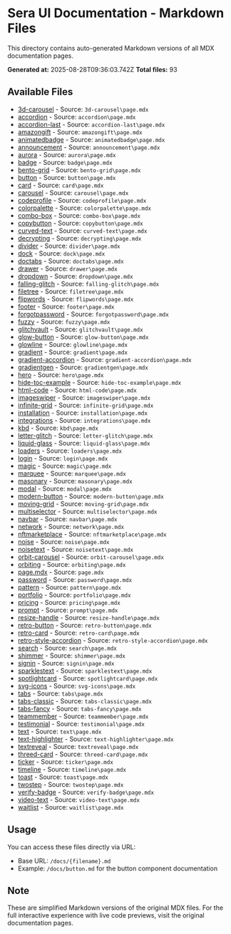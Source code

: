 # Sera UI Documentation - Markdown Files

This directory contains auto-generated Markdown versions of all MDX documentation pages.

**Generated at:** 2025-08-28T09:36:03.742Z
**Total files:** 93

## Available Files

- [3d-carousel](/docs/3d-carousel.md) - Source: `3d-carousel\page.mdx`
- [accordion](/docs/accordion.md) - Source: `accordion\page.mdx`
- [accordion-last](/docs/accordion-last.md) - Source: `accordion-last\page.mdx`
- [amazongift](/docs/amazongift.md) - Source: `amazongift\page.mdx`
- [animatedbadge](/docs/animatedbadge.md) - Source: `animatedbadge\page.mdx`
- [announcement](/docs/announcement.md) - Source: `announcement\page.mdx`
- [aurora](/docs/aurora.md) - Source: `aurora\page.mdx`
- [badge](/docs/badge.md) - Source: `badge\page.mdx`
- [bento-grid](/docs/bento-grid.md) - Source: `bento-grid\page.mdx`
- [button](/docs/button.md) - Source: `button\page.mdx`
- [card](/docs/card.md) - Source: `card\page.mdx`
- [carousel](/docs/carousel.md) - Source: `carousel\page.mdx`
- [codeprofile](/docs/codeprofile.md) - Source: `codeprofile\page.mdx`
- [colorpalette](/docs/colorpalette.md) - Source: `colorpalette\page.mdx`
- [combo-box](/docs/combo-box.md) - Source: `combo-box\page.mdx`
- [copybutton](/docs/copybutton.md) - Source: `copybutton\page.mdx`
- [curved-text](/docs/curved-text.md) - Source: `curved-text\page.mdx`
- [decrypting](/docs/decrypting.md) - Source: `decrypting\page.mdx`
- [divider](/docs/divider.md) - Source: `divider\page.mdx`
- [dock](/docs/dock.md) - Source: `dock\page.mdx`
- [doctabs](/docs/doctabs.md) - Source: `doctabs\page.mdx`
- [drawer](/docs/drawer.md) - Source: `drawer\page.mdx`
- [dropdown](/docs/dropdown.md) - Source: `dropdown\page.mdx`
- [falling-glitch](/docs/falling-glitch.md) - Source: `falling-glitch\page.mdx`
- [filetree](/docs/filetree.md) - Source: `filetree\page.mdx`
- [flipwords](/docs/flipwords.md) - Source: `flipwords\page.mdx`
- [footer](/docs/footer.md) - Source: `footer\page.mdx`
- [forgotpassword](/docs/forgotpassword.md) - Source: `forgotpassword\page.mdx`
- [fuzzy](/docs/fuzzy.md) - Source: `fuzzy\page.mdx`
- [glitchvault](/docs/glitchvault.md) - Source: `glitchvault\page.mdx`
- [glow-button](/docs/glow-button.md) - Source: `glow-button\page.mdx`
- [glowline](/docs/glowline.md) - Source: `glowline\page.mdx`
- [gradient](/docs/gradient.md) - Source: `gradient\page.mdx`
- [gradient-accordion](/docs/gradient-accordion.md) - Source: `gradient-accordion\page.mdx`
- [gradientgen](/docs/gradientgen.md) - Source: `gradientgen\page.mdx`
- [hero](/docs/hero.md) - Source: `hero\page.mdx`
- [hide-toc-example](/docs/hide-toc-example.md) - Source: `hide-toc-example\page.mdx`
- [html-code](/docs/html-code.md) - Source: `html-code\page.mdx`
- [imageswiper](/docs/imageswiper.md) - Source: `imageswiper\page.mdx`
- [infinite-grid](/docs/infinite-grid.md) - Source: `infinite-grid\page.mdx`
- [installation](/docs/installation.md) - Source: `installation\page.mdx`
- [integrations](/docs/integrations.md) - Source: `integrations\page.mdx`
- [kbd](/docs/kbd.md) - Source: `kbd\page.mdx`
- [letter-glitch](/docs/letter-glitch.md) - Source: `letter-glitch\page.mdx`
- [liquid-glass](/docs/liquid-glass.md) - Source: `liquid-glass\page.mdx`
- [loaders](/docs/loaders.md) - Source: `loaders\page.mdx`
- [login](/docs/login.md) - Source: `login\page.mdx`
- [magic](/docs/magic.md) - Source: `magic\page.mdx`
- [marquee](/docs/marquee.md) - Source: `marquee\page.mdx`
- [masonary](/docs/masonary.md) - Source: `masonary\page.mdx`
- [modal](/docs/modal.md) - Source: `modal\page.mdx`
- [modern-button](/docs/modern-button.md) - Source: `modern-button\page.mdx`
- [moving-grid](/docs/moving-grid.md) - Source: `moving-grid\page.mdx`
- [multiselector](/docs/multiselector.md) - Source: `multiselector\page.mdx`
- [navbar](/docs/navbar.md) - Source: `navbar\page.mdx`
- [network](/docs/network.md) - Source: `network\page.mdx`
- [nftmarketplace](/docs/nftmarketplace.md) - Source: `nftmarketplace\page.mdx`
- [noise](/docs/noise.md) - Source: `noise\page.mdx`
- [noisetext](/docs/noisetext.md) - Source: `noisetext\page.mdx`
- [orbit-carousel](/docs/orbit-carousel.md) - Source: `orbit-carousel\page.mdx`
- [orbiting](/docs/orbiting.md) - Source: `orbiting\page.mdx`
- [page.mdx](/docs/page.mdx.md) - Source: `page.mdx`
- [password](/docs/password.md) - Source: `password\page.mdx`
- [pattern](/docs/pattern.md) - Source: `pattern\page.mdx`
- [portfolio](/docs/portfolio.md) - Source: `portfolio\page.mdx`
- [pricing](/docs/pricing.md) - Source: `pricing\page.mdx`
- [prompt](/docs/prompt.md) - Source: `prompt\page.mdx`
- [resize-handle](/docs/resize-handle.md) - Source: `resize-handle\page.mdx`
- [retro-button](/docs/retro-button.md) - Source: `retro-button\page.mdx`
- [retro-card](/docs/retro-card.md) - Source: `retro-card\page.mdx`
- [retro-style-accordion](/docs/retro-style-accordion.md) - Source: `retro-style-accordion\page.mdx`
- [search](/docs/search.md) - Source: `search\page.mdx`
- [shimmer](/docs/shimmer.md) - Source: `shimmer\page.mdx`
- [signin](/docs/signin.md) - Source: `signin\page.mdx`
- [sparklestext](/docs/sparklestext.md) - Source: `sparklestext\page.mdx`
- [spotlightcard](/docs/spotlightcard.md) - Source: `spotlightcard\page.mdx`
- [svg-icons](/docs/svg-icons.md) - Source: `svg-icons\page.mdx`
- [tabs](/docs/tabs.md) - Source: `tabs\page.mdx`
- [tabs-classic](/docs/tabs-classic.md) - Source: `tabs-classic\page.mdx`
- [tabs-fancy](/docs/tabs-fancy.md) - Source: `tabs-fancy\page.mdx`
- [teammember](/docs/teammember.md) - Source: `teammember\page.mdx`
- [testimonial](/docs/testimonial.md) - Source: `testimonial\page.mdx`
- [text](/docs/text.md) - Source: `text\page.mdx`
- [text-highlighter](/docs/text-highlighter.md) - Source: `text-highlighter\page.mdx`
- [textreveal](/docs/textreveal.md) - Source: `textreveal\page.mdx`
- [threed-card](/docs/threed-card.md) - Source: `threed-card\page.mdx`
- [ticker](/docs/ticker.md) - Source: `ticker\page.mdx`
- [timeline](/docs/timeline.md) - Source: `timeline\page.mdx`
- [toast](/docs/toast.md) - Source: `toast\page.mdx`
- [twostep](/docs/twostep.md) - Source: `twostep\page.mdx`
- [verify-badge](/docs/verify-badge.md) - Source: `verify-badge\page.mdx`
- [video-text](/docs/video-text.md) - Source: `video-text\page.mdx`
- [waitlist](/docs/waitlist.md) - Source: `waitlist\page.mdx`

## Usage

You can access these files directly via URL:
- Base URL: `/docs/{filename}.md`
- Example: `/docs/button.md` for the button component documentation

## Note

These are simplified Markdown versions of the original MDX files. For the full interactive experience with live code previews, visit the original documentation pages.
